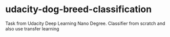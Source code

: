 # udacity-dog-breed-classification
Task from Udacity Deep Learning Nano Degree. Classifier from scratch and also use transfer learning
